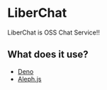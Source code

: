 # LiberChat
LiberChat is OSS Chat Service!!
## What does it use?
- [Deno](https://deno.land)
- [Aleph.js](https://alephjs.org)
